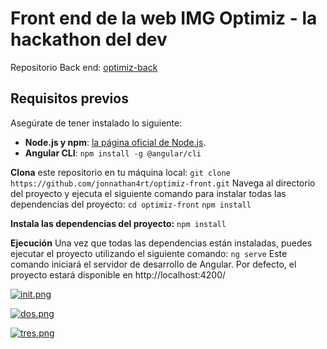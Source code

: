 # Front end de la web IMG Optimiz - la hackathon del dev
Repositorio Back  end: [optimiz-back](https://github.com/jonnathan4rt/optimiz-back)  

## Requisitos previos
Asegúrate de tener instalado lo siguiente:

- **Node.js y npm**: [la página oficial de Node.js](https://nodejs.org/).
- **Angular CLI**: `npm install -g @angular/cli`

**Clona** este repositorio en tu máquina local: 
`git clone https://github.com/jonnathan4rt/optimiz-front.git`
Navega al directorio del proyecto y ejecuta el siguiente comando para instalar 
todas las dependencias del proyecto:
`cd optimiz-front`
`npm install`

**Instala las dependencias del proyecto:**
`npm install`

**Ejecución**
Una vez que todas las dependencias están instaladas, puedes ejecutar el proyecto utilizando el siguiente comando:
`ng serve`
Este comando iniciará el servidor de desarrollo de Angular. Por defecto, el proyecto estará disponible en http://localhost:4200/



[![init.png](https://i.postimg.cc/NfnCJNvP/init.png)](https://postimg.cc/JGbQt5nb)

[![dos.png](https://i.postimg.cc/8c04YC9r/dos.png)](https://postimg.cc/rR550q88)

[![tres.png](https://i.postimg.cc/cJBmShPW/tres.png)](https://postimg.cc/mchM3Ybp)
